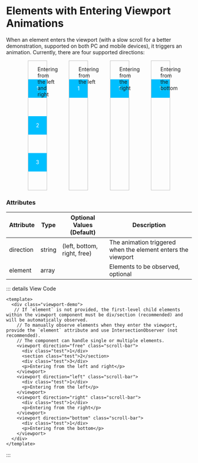   <div>
  <cube/><pet/>
  <h1>Elements with Entering Viewport Animations</h1>
    <p>
     When an element enters the viewport (with a slow scroll for a better demonstration, supported on both PC and mobile devices), it triggers an animation. Currently, there are four supported directions:
    </p>
    <ClientOnly>
      <section class="viewport-demo">
        <viewport direction="free" class="scroll-bar">
          <div class="test">1</div>
          <div class="test">2</div>
          <div class="test">3</div>
          <p>Entering from the left and right</p>
        </viewport>
        <viewport direction="left" class="scroll-bar">
          <div class="test">1</div>
          <p>Entering from the left</p>
        </viewport>
        <viewport direction="right" class="scroll-bar">
          <div class="test">1</div>
          <p>Entering from the right</p>
        </viewport>
        <viewport direction="bottom" class="scroll-bar">
          <div class="test">1</div>
          <p>Entering from the bottom</p>
        </viewport>
        <!-- <p>使用案例</p>
        <viewport direction="bottom" class="scroll-bar viewport-example">
          <div  class="test" >
            <img
              src="https://img0.baidu.com/it/u=3093440885,1425730067&fm=26&fmt=auto&gp=0.jpg"
              alt=""
            />
            <p>绿叶图片</p>
            <p>绿色意味着生机,和无限的希望</p>
          </div>
          <p>从底下进入</p>
        </viewport> -->
      </section>
    </ClientOnly>
  </div>

<script>
export default {
  name: "",
  data() {
    return {};
  },
  mounted() {},
  methods: {
    clickEvt(evt) {
      console.log("clickEvt-------", evt);
    },
  },
};
</script>
<style lang='scss' >
.viewport-demo {
  width: 100%;
  display: flex;
  flex-flow: wrap;
  justify-content: space-evenly;
  .viewport {
    width: 49%;
    height: 300px;
    overflow-y: scroll;
    > div:first-child,
    > section:first-child {
      margin-top: 500px;
    }
  }
  .test {
    width: 50px;
    height: 50px;
    margin: 50px auto;
    text-align: center;
    color: white;
    line-height: 50px;
    background: deepskyblue;
    /* transition-duration: 1s !important; */
  }
}
.scroll-bar {
  border: 1px silver solid;
  position: relative;
  p {
    position: absolute;
    top: 0;
    left: 50%;
  }
}
.viewport-example {
  figure {
    width: 90%;
    height: 100px;
  }
  img {
    width: 50%;
    object-fit: cover;
  }
}  

</style>

### Attributes

| Attribute  | Type   | Optional Values (Default)     | Description                                 |
| ---------  | ------ | ------------------------------ | ------------------------------------------- |
| direction  | string | (left, bottom, right, free)   | The animation triggered when the element enters the viewport |
| element    | array  |                                | Elements to be observed, optional           |

::: details View Code

```vue
<template>
  <div class="viewport-demo">
   // If `element` is not provided, the first-level child elements within the viewport component must be div/section (recommended) and will be automatically observed.
    // To manually observe elements when they enter the viewport, provide the `element` attribute and use IntersectionObserver (not recommended).
    // The component can handle single or multiple elements.
    <viewport direction="free" class="scroll-bar">
      <div class="test">1</div>
      <section class="test">2</section>
      <div class="test">3</div>
      <p>Entering from the left and right</p>
    </viewport>
    <viewport direction="left" class="scroll-bar">
      <div class="test">1</div>
      <p>Entering from the left</p>
    </viewport>
    <viewport direction="right" class="scroll-bar">
      <div class="test">1</div>
      <p>Entering from the right</p>
    </viewport>
    <viewport direction="bottom" class="scroll-bar">
      <div class="test">1</div>
      <p>Entering from the bottom</p>
    </viewport>
  </div>
</template>
```

:::

